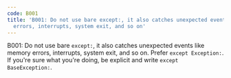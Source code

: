 ```yaml
---
code: B001
title: 'B001: Do not use bare except:, it also catches unexpected events like memory
  errors, interrupts, system exit, and so on'
---
```


B001: Do not use bare `except:`, it also catches unexpected events like memory errors, interrupts, system exit, and so on.  Prefer `except Exception:`.  If you're sure what you're doing, be explicit and write `except BaseException:`.